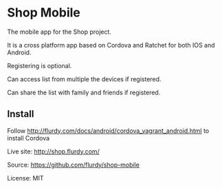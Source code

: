 
Shop Mobile
======

The mobile app for the Shop project.


It is a cross platform app based on Cordova and Ratchet for both IOS and Android.

Registering is optional.

Can access list from multiple the devices if registered.

Can share the list with family and friends if registered.



Install
---

Follow http://flurdy.com/docs/android/cordova_vagrant_android.html to install Cordova



Live site: http://shop.flurdy.com/

Source: https://github.com/flurdy/shop-mobile

License: MIT
